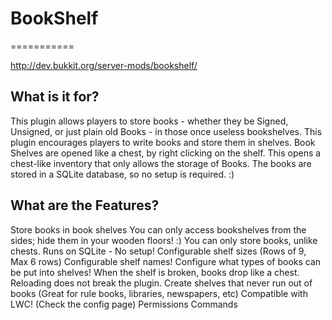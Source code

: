 # BookShelf
===========

http://dev.bukkit.org/server-mods/bookshelf/

What is it for?
---------------
This plugin allows players to store books - whether they be Signed, Unsigned, or just plain old Books - in those once useless bookshelves. This plugin encourages players to write books and store them in shelves. Book Shelves are opened like a chest, by right clicking on the shelf. This opens a chest-like inventory that only allows the storage of Books. The books are stored in a SQLite database, so no setup is required. :)

What are the Features?
----------------------
Store books in book shelves
You can only access bookshelves from the sides; hide them in your wooden floors! :)
You can only store books, unlike chests.
Runs on SQLite - No setup!
Configurable shelf sizes (Rows of 9, Max 6 rows)
Configurable shelf names!
Configure what types of books can be put into shelves!
When the shelf is broken, books drop like a chest.
Reloading does not break the plugin.
Create shelves that never run out of books (Great for rule books, libraries, newspapers, etc)
Compatible with LWC! (Check the config page)
Permissions
Commands